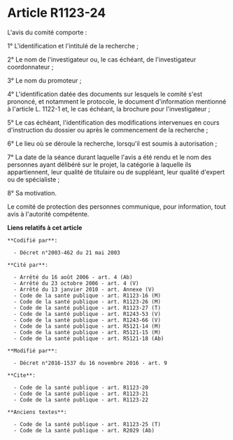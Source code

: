 # Article R1123-24

L'avis du comité comporte : 

1° L'identification et l'intitulé de la recherche ; 

2° Le nom de l'investigateur ou, le cas échéant, de l'investigateur coordonnateur ; 

3° Le nom du promoteur ; 

4° L'identification datée des documents sur lesquels le comité s'est prononcé, et notamment le protocole, le document
d'information mentionné à l'article L. 1122-1 et, le cas échéant, la brochure pour l'investigateur ; 

5° Le cas échéant, l'identification des modifications intervenues en cours d'instruction du dossier ou après le commencement
de la recherche ; 

6° Le lieu où se déroule la recherche, lorsqu'il est soumis à autorisation ; 

7° La date de la séance durant laquelle l'avis a été rendu et le nom des personnes ayant délibéré sur le projet, la catégorie
à laquelle ils appartiennent, leur qualité de titulaire ou de suppléant, leur qualité d'expert ou de spécialiste ; 

8° Sa motivation. 

Le comité de protection des personnes communique, pour information, tout avis à l'autorité compétente.

**Liens relatifs à cet article**

	**Codifié par**:

	  - Décret n°2003-462 du 21 mai 2003

	**Cité par**:

	  - Arrêté du 16 août 2006 - art. 4 (Ab)
	  - Arrêté du 23 octobre 2006 - art. 4 (V)
	  - Arrêté du 13 janvier 2010 - art. Annexe (V)
	  - Code de la santé publique - art. R1123-16 (M)
	  - Code de la santé publique - art. R1123-26 (M)
	  - Code de la santé publique - art. R1123-27 (T)
	  - Code de la santé publique - art. R1243-53 (V)
	  - Code de la santé publique - art. R1243-66 (V)
	  - Code de la santé publique - art. R5121-14 (M)
	  - Code de la santé publique - art. R5121-15 (M)
	  - Code de la santé publique - art. R5121-18 (Ab)

	**Modifié par**:

	  - Décret n°2016-1537 du 16 novembre 2016 - art. 9

	**Cite**:

	  - Code de la santé publique - art. R1123-20
	  - Code de la santé publique - art. R1123-21
	  - Code de la santé publique - art. R1123-22

	**Anciens textes**:

	  - Code de la santé publique - art. R1123-25 (T)
	  - Code de la santé publique - art. R2029 (Ab)
